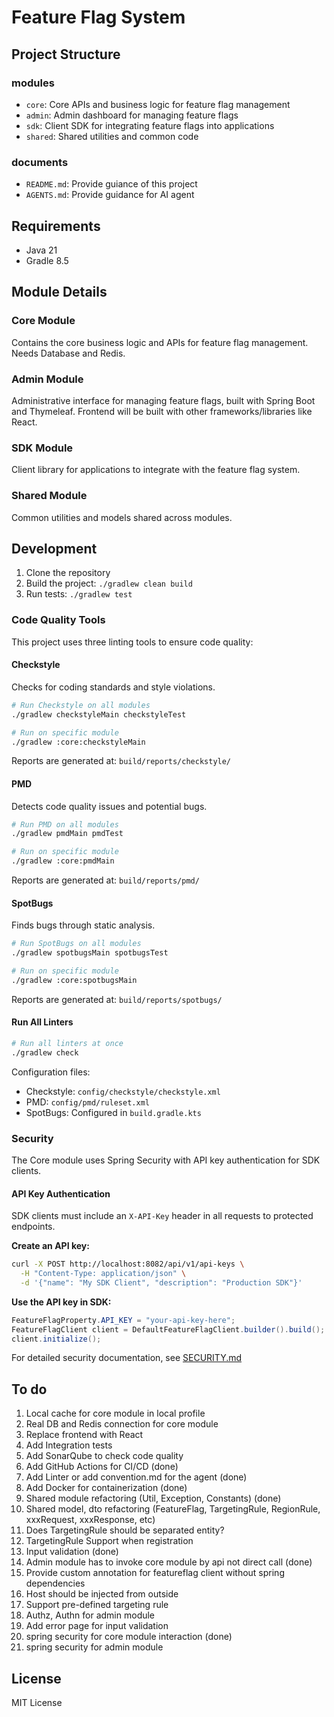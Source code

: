 # Feature Flag System

## Project Structure
### modules
- `core`: Core APIs and business logic for feature flag management
- `admin`: Admin dashboard for managing feature flags
- `sdk`: Client SDK for integrating feature flags into applications
- `shared`: Shared utilities and common code
### documents
- `README.md`: Provide guiance of this project
- `AGENTS.md`: Provide guidance for AI agent 

## Requirements

- Java 21
- Gradle 8.5

## Module Details

### Core Module
Contains the core business logic and APIs for feature flag management.
Needs Database and Redis.

### Admin Module
Administrative interface for managing feature flags, built with Spring Boot and Thymeleaf.
Frontend will be built with other frameworks/libraries like React.

### SDK Module
Client library for applications to integrate with the feature flag system.

### Shared Module
Common utilities and models shared across modules.

## Development

1. Clone the repository
2. Build the project: `./gradlew clean build`
3. Run tests: `./gradlew test`

### Code Quality Tools

This project uses three linting tools to ensure code quality:

#### Checkstyle
Checks for coding standards and style violations.
```bash
# Run Checkstyle on all modules
./gradlew checkstyleMain checkstyleTest

# Run on specific module
./gradlew :core:checkstyleMain
```
Reports are generated at: `build/reports/checkstyle/`

#### PMD
Detects code quality issues and potential bugs.
```bash
# Run PMD on all modules
./gradlew pmdMain pmdTest

# Run on specific module
./gradlew :core:pmdMain
```
Reports are generated at: `build/reports/pmd/`

#### SpotBugs
Finds bugs through static analysis.
```bash
# Run SpotBugs on all modules
./gradlew spotbugsMain spotbugsTest

# Run on specific module
./gradlew :core:spotbugsMain
```
Reports are generated at: `build/reports/spotbugs/`

#### Run All Linters
```bash
# Run all linters at once
./gradlew check
```

Configuration files:
- Checkstyle: `config/checkstyle/checkstyle.xml`
- PMD: `config/pmd/ruleset.xml`
- SpotBugs: Configured in `build.gradle.kts`

### Security

The Core module uses Spring Security with API key authentication for SDK clients.

#### API Key Authentication
SDK clients must include an `X-API-Key` header in all requests to protected endpoints.

**Create an API key:**
```bash
curl -X POST http://localhost:8082/api/v1/api-keys \
  -H "Content-Type: application/json" \
  -d '{"name": "My SDK Client", "description": "Production SDK"}'
```

**Use the API key in SDK:**
```java
FeatureFlagProperty.API_KEY = "your-api-key-here";
FeatureFlagClient client = DefaultFeatureFlagClient.builder().build();
client.initialize();
```

For detailed security documentation, see [SECURITY.md](SECURITY.md)

## To do
1. Local cache for core module in local profile
2. Real DB and Redis connection for core module
3. Replace frontend with React
4. Add Integration tests
6. Add SonarQube to check code quality
7. Add GitHub Actions for CI/CD (done)
9. Add Linter or add convention.md for the agent (done)
8. Add Docker for containerization (done)
9. Shared module refactoring (Util, Exception, Constants) (done)
10. Shared model, dto refactoring (FeatureFlag, TargetingRule, RegionRule, xxxRequest, xxxResponse, etc)
11. <high> Does TargetingRule should be separated entity?
12. <high> TargetingRule Support when registration
13. <high> Input validation (done)
14. <high> Admin module has to invoke core module by api not direct call (done)
15. Provide custom annotation for featureflag client without spring dependencies
16. <mid> Host should be injected from outside
17. Support pre-defined targeting rule
18. <mid> Authz, Authn for admin module
19. Add error page for input validation
20. spring security for core module interaction (done)
21. spring security for admin module

## License

MIT License
